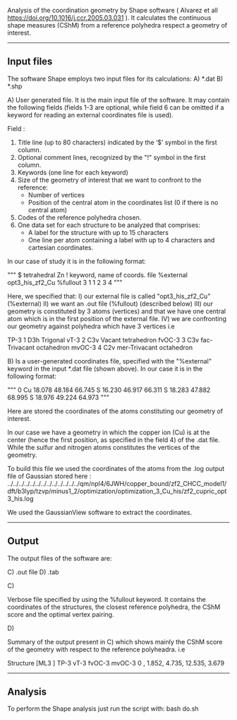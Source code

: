 Analysis of the coordination geometry by Shape software
( Alvarez et all https://doi.org/10.1016/j.ccr.2005.03.031 ).
It calculates the continuous shape measures (CShM) from a reference
polyhedra respect a geometry of interest.

-------------
Input files
-------------

The software Shape employs two input files for its calculations:
A) *.dat
B) *.shp



A) 
User generated file. It is the main input file of the software. It may contain
the following fields (fields 1-3 are optional, while field 6 can be omitted if
a keyword for reading an external coordinates file is used).


Field : 
1) Title line (up to 80 characters) indicated by the ‘$’ symbol in the first column.
2) Optional comment lines, recognized by the "!" symbol in the first column.
3) Keywords (one line for each keyword)
4) Size of the geometry of interest that we want to confront to the reference:
    - Number of vertices
    - Position of the central atom in the coordinates list (0 if there is no central atom)
5) Codes of the reference polyhedra chosen. 
6) One data set for each structure to be analyzed that comprises:
   - A label for the structure with up to 15 characters 
   - One line per atom containing a label with up to 4 characters
     and cartesian coordinates.

In our case of study it is in the following format: 

"""
$ tetrahedral Zn
! keyword, name of coords. file
%external   opt3_his_zf2_Cu
%fullout
3 1
1 2 3 4
"""

Here, we specified that:
I) our external file is called "opt3_his_zf2_Cu" (%external)
II) we want an .out file (%fullout) (described below)
III) our geometry is constituted by 3 atoms (vertices) and that we have one central 
   atom which is in the first position of the external file.
IV) we are confronting our geometry against polyhedra which have 3 vertices
i.e

TP-3            1 D3h   Trigonal
vT-3            2 C3v   Vacant tetrahedron
fvOC-3          3 C3v   fac-Trivacant octahedron
mvOC-3          4 C2v   mer-Trivacant octahedron 

B) Is a user-generated coordinates file, specified with the "%external"
keyword in the input *.dat file (shown above). In our case it is in the 
following format:

"""
0
  Cu  18.078 48.184 66.745
  S   16.230 46.917 66.311
  S   18.283 47.882 68.995
  S   18.976 49.224 64.973
"""

Here are stored the coordinates of the atoms constituting our 
geometry of interest. 

In our case we have a geometry in which the copper ion (Cu) is at the 
center (hence the first position, as specified in the field 4) 
of the .dat file. While the sulfur and nitrogen atoms constitutes the vertices of the geometry. 

To build this file we used the coordinates of the atoms from the .log output file of Gaussian stored here :
../../../../../../../../../../../../../qm/npl4/6JWH/copper_bound/zf2_CHCC_model1/dft/b3lyp/tzvp/minus1_2/optimization/optimization_3_Cu_his/zf2_cupric_opt3_his.log

We used the GaussianView software to extract the coordinates.

-------------
Output
-------------

The output files of the software are:

C) .out file
D) .tab

C)

Verbose file specified by using the %fullout keyword. It contains the coordinates of the
structures, the closest reference polyhedra, the CShM score and the optimal vertex pairing.

D) 

Summary of the output present in C) which shows mainly the CShM score of the geometry
with respect to the reference polyheadra. 
i.e


Structure [ML3 ]         TP-3         vT-3       fvOC-3       mvOC-3
 0              ,       1.852,       4.735,      12.535,       3.679



-------------
Analysis
-------------
To perform the Shape analysis just run the script with:
bash do.sh



